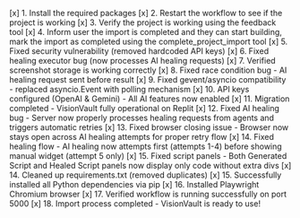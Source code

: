 [x] 1. Install the required packages
[x] 2. Restart the workflow to see if the project is working
[x] 3. Verify the project is working using the feedback tool
[x] 4. Inform user the import is completed and they can start building, mark the import as completed using the complete_project_import tool
[x] 5. Fixed security vulnerability (removed hardcoded API keys)
[x] 6. Fixed healing executor bug (now processes AI healing requests)
[x] 7. Verified screenshot storage is working correctly
[x] 8. Fixed race condition bug - AI healing request sent before result
[x] 9. Fixed gevent/asyncio compatibility - replaced asyncio.Event with polling mechanism
[x] 10. API keys configured (OpenAI & Gemini) - All AI features now enabled
[x] 11. Migration completed - VisionVault fully operational on Replit
[x] 12. Fixed AI healing bug - Server now properly processes healing requests from agents and triggers automatic retries
[x] 13. Fixed browser closing issue - Browser now stays open across AI healing attempts for proper retry flow
[x] 14. Fixed healing flow - AI healing now attempts first (attempts 1-4) before showing manual widget (attempt 5 only)
[x] 15. Fixed script panels - Both Generated Script and Healed Script panels now display only code without extra divs
[x] 14. Cleaned up requirements.txt (removed duplicates)
[x] 15. Successfully installed all Python dependencies via pip
[x] 16. Installed Playwright Chromium browser
[x] 17. Verified workflow is running successfully on port 5000
[x] 18. Import process completed - VisionVault is ready to use!
